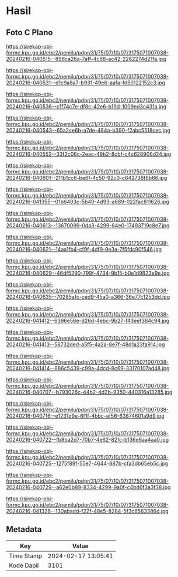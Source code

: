 # Hasil

## Foto C Plano

https://sirekap-obj-formc.kpu.go.id/ebc2/pemilu/pdpr/31/75/07/10/07/3175071007038-20240216-040515--896ca26a-7aff-4c68-ac42-2262274d21fa.jpg

https://sirekap-obj-formc.kpu.go.id/ebc2/pemilu/pdpr/31/75/07/10/07/3175071007038-20240216-040531--d1c9a8a7-b931-49e6-aafa-fd50122152c3.jpg

https://sirekap-obj-formc.kpu.go.id/ebc2/pemilu/pdpr/31/75/07/10/07/3175071007038-20240216-040536--c1f74c7e-df8c-42e6-b19d-1009ed3c431a.jpg

https://sirekap-obj-formc.kpu.go.id/ebc2/pemilu/pdpr/31/75/07/10/07/3175071007038-20240216-040543--65a2ce6b-a7de-484a-b390-f2abc5518cec.jpg

https://sirekap-obj-formc.kpu.go.id/ebc2/pemilu/pdpr/31/75/07/10/07/3175071007038-20240216-040552--33f2c06c-2eac-49b2-8cbf-c4c628906d24.jpg

https://sirekap-obj-formc.kpu.go.id/ebc2/pemilu/pdpr/31/75/07/10/07/3175071007038-20240216-040601--211b1cc6-be6f-4c50-92c0-c642736f8b66.jpg

https://sirekap-obj-formc.kpu.go.id/ebc2/pemilu/pdpr/31/75/07/10/07/3175071007038-20240216-041355--01b6403c-5b40-4d93-a689-022fac811626.jpg

https://sirekap-obj-formc.kpu.go.id/ebc2/pemilu/pdpr/31/75/07/10/07/3175071007038-20240216-040613--13670099-0da3-4299-84e0-17493719c8e7.jpg

https://sirekap-obj-formc.kpu.go.id/ebc2/pemilu/pdpr/31/75/07/10/07/3175071007038-20240216-040621--14aa1fb4-cf9f-4df9-9e3a-7f5fdc90f546.jpg

https://sirekap-obj-formc.kpu.go.id/ebc2/pemilu/pdpr/31/75/07/10/07/3175071007038-20240216-040629--46df5290-799f-4734-9b15-b0e1d9823e9e.jpg

https://sirekap-obj-formc.kpu.go.id/ebc2/pemilu/pdpr/31/75/07/10/07/3175071007038-20240216-040635--70285afc-ced9-45a0-a366-36e77c1253dd.jpg

https://sirekap-obj-formc.kpu.go.id/ebc2/pemilu/pdpr/31/75/07/10/07/3175071007038-20240216-041412--6396e56e-d26d-4ebc-9b27-f43eef364c94.jpg

https://sirekap-obj-formc.kpu.go.id/ebc2/pemilu/pdpr/31/75/07/10/07/3175071007038-20240216-041413--58732ded-a5f5-4a2a-8e7f-48d1a23fa914.jpg

https://sirekap-obj-formc.kpu.go.id/ebc2/pemilu/pdpr/31/75/07/10/07/3175071007038-20240216-041414--886c5439-c99a-4dcd-8c69-33170107ad48.jpg

https://sirekap-obj-formc.kpu.go.id/ebc2/pemilu/pdpr/31/75/07/10/07/3175071007038-20240216-040707--b793026c-44b2-4d2b-9350-440316a13285.jpg

https://sirekap-obj-formc.kpu.go.id/ebc2/pemilu/pdpr/31/75/07/10/07/3175071007038-20240216-040716--e1231d9e-6f1f-4bbc-af56-63874601a9d9.jpg

https://sirekap-obj-formc.kpu.go.id/ebc2/pemilu/pdpr/31/75/07/10/07/3175071007038-20240216-040722--fb8ba2d7-70b7-4e62-82fc-b136e6aa4aa0.jpg

https://sirekap-obj-formc.kpu.go.id/ebc2/pemilu/pdpr/31/75/07/10/07/3175071007038-20240216-040725--1275f89f-55e7-4644-887b-cfa3db65eb5c.jpg

https://sirekap-obj-formc.kpu.go.id/ebc2/pemilu/pdpr/31/75/07/10/07/3175071007038-20240216-040729--a62e0b89-8334-4299-9a0f-c4bd6f3a3f38.jpg

https://sirekap-obj-formc.kpu.go.id/ebc2/pemilu/pdpr/31/75/07/10/07/3175071007038-20240216-041326--130abadd-f22f-48e5-8284-5f3c6563386d.jpg


## Metadata

| Key        | Value               |
| ---------- | ------------------- |
| Time Stamp | 2024-02-17 13:05:41 |
| Kode Dapil | 3101                |



